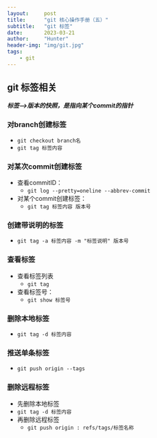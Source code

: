```yaml
---
layout:     post
title:      "git 核心操作手册（五）"
subtitle:   "git 标签"
date:       2023-03-21
author:     "Hunter"
header-img: "img/git.jpg"
tags:
    - git
---
```


## git 标签相关

***标签——>版本的快照，是指向某个commit的指针***

### 对branch创建标签

- `git checkout branch名`
- `git tag 标签内容`

### 对某次commit创建标签

- 查看commitID：
    - `git log --pretty=oneline --abbrev-commit`
- 对某个commit创建标签：
    - `git tag 标签内容 版本号`

### 创建带说明的标签

- `git tag -a 标签内容 -m "标签说明" 版本号`

### 查看标签

- 查看标签列表
    - `git tag `
- 查看标签号：
    - `git show 标签号`

### 删除本地标签

- `git tag -d 标签内容`

### 推送单条标签

- `git push origin --tags`

### 删除远程标签

- 先删除本地标签
- `git tag -d 标签内容`
- 再删除远程标签
    - `git push origin : refs/tags/标签名称`
